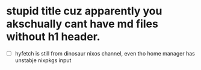 # stupid title cuz apparently you akschually cant have md files without h1 header.

 - [ ] hyfetch is still from dinosaur nixos channel, even tho home manager has unstabje nixpkgs input
